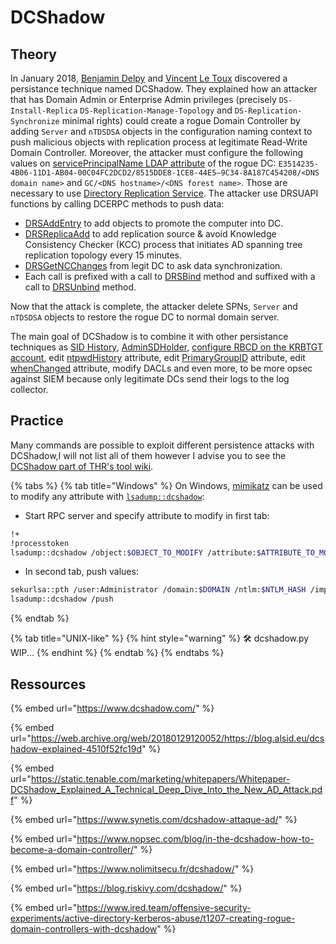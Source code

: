# DCShadow

## Theory

In January 2018, [Benjamin Delpy](https://twitter.com/gentilkiwi) and [Vincent Le Toux](https://twitter.com/mysmartlogon) discovered a persistance technique named DCShadow. They explained how an attacker that has Domain Admin or Enterprise Admin privileges (precisely `DS-Install-Replica` `DS-Replication-Manage-Topology` and `DS-Replication-Synchronize` minimal rights) could create a rogue Domain Controller by adding `Server` and `nTDSDSA` objects in the configuration naming context to push malicious objects with replication process at legitimate Read-Write Domain Controller. Moreover, the attacker must configure the following values on [servicePrincipalName LDAP attribute](https://learn.microsoft.com/en-us/windows/win32/adschema/a-serviceprincipalname) of the rogue DC: `E3514235-4B06-11D1-AB04-00C04FC2DCD2/8515DDE8-1CE8-44E5–9C34-8A187C454208/<DNS domain name>` and `GC/<DNS hostname>/<DNS forest name>`. Those are necessary to use [Directory Replication Service](https://learn.microsoft.com/en-us/openspecs/windows_protocols/ms-drsr/f977faaa-673e-4f66-b9bf-48c640241d47). The attacker use DRSUAPI functions by calling DCERPC methods to push data:

* [DRSAddEntry](https://learn.microsoft.com/en-us/openspecs/windows_protocols/ms-drsr/06764fc5-4df6-4104-b6af-a92bdaa81f6e) to add objects to promote the computer into DC.
* [DRSReplicaAdd](https://learn.microsoft.com/en-us/openspecs/windows_protocols/ms-drsr/7219df91-4eea-494f-88e3-780d40d2d559) to add replication source & avoid Knowledge Consistency Checker (KCC) process that initiates AD spanning tree replication topology every 15 minutes.
* [DRSGetNCChanges](https://learn.microsoft.com/en-us/openspecs/windows_protocols/ms-drsr/b63730ac-614c-431c-9501-28d6aca91894) from legit DC to ask data synchronization.
* Each call is prefixed with a call to [DRSBind](https://learn.microsoft.com/en-us/openspecs/windows_protocols/ms-drsr/605b1ea1-9cdc-428f-ab7a-70120e020a3d) method and suffixed with a call to [DRSUnbind](https://learn.microsoft.com/en-us/openspecs/windows_protocols/ms-drsr/49eb17c9-b6a9-4cea-bef8-66abda8a7850) method.

Now that the attack is complete, the attacker delete SPNs, `Server` and `nTDSDSA` objects to restore the rogue DC to normal domain server.

The main goal of DCShadow is to combine it with other persistance techniques as [SID History](/ad/persistence/sid-history.md), [AdminSDHolder](/ad/persistence/adminsdholder.md), [configure RBCD on the KRBTGT account](/ad/persistence/kerberos/delegation-to-krbtgt.md), edit [ntpwdHistory](https://learn.microsoft.com/en-us/openspecs/windows_protocols/ms-ada3/529c9a6e-3666-43b5-9c45-0ab0b319d58e) attribute, edit [PrimaryGroupID](https://learn.microsoft.com/en-us/windows/win32/adschema/a-primarygroupid) attribute, edit [whenChanged](https://learn.microsoft.com/en-us/windows/win32/adschema/a-whenchanged) attribute, modify DACLs and even more, to be more opsec against SIEM because only legitimate DCs send their logs to the log collector.

## Practice

Many commands are possible to exploit different persistence attacks with DCShadow,I will not list all of them however I advise you to see the [DCShadow part of THR's tool wiki](https://tools.thehacker.recipes/mimikatz/modules/lsadump/dcshadow).

{% tabs %}
{% tab title="Windows" %}
On Windows, [mimikatz](https://github.com/gentilkiwi/mimikatz) can be used to modify any attribute with [`lsadump::dcshadow`](https://tools.thehacker.recipes/mimikatz/modules/lsadump/dcshadow):

* Start RPC server and specify attribute to modify in first tab:

```bash
!+
!processtoken
lsadump::dcshadow /object:$OBJECT_TO_MODIFY /attribute:$ATTRIBUTE_TO_MODIFY /value=$VALUE_TO_SET
```

* In second tab, push values:

```bash
sekurlsa::pth /user:Administrator /domain:$DOMAIN /ntlm:$NTLM_HASH /impersonate
lsadump::dcshadow /push
```
{% endtab %}

{% tab title="UNIX-like" %}
{% hint style="warning" %}
🛠️ dcshadow.py WIP...
{% endhint %}
{% endtab %}
{% endtabs %}

## Ressources

{% embed url="https://www.dcshadow.com/" %}

{% embed url="https://web.archive.org/web/20180129120052/https://blog.alsid.eu/dcshadow-explained-4510f52fc19d" %}

{% embed url="https://static.tenable.com/marketing/whitepapers/Whitepaper-DCShadow_Explained_A_Technical_Deep_Dive_Into_the_New_AD_Attack.pdf" %}

{% embed url="https://www.synetis.com/dcshadow-attaque-ad/" %}

{% embed url="https://www.nopsec.com/blog/in-the-dcshadow-how-to-become-a-domain-controller/" %}

{% embed url="https://www.nolimitsecu.fr/dcshadow/" %}

{% embed url="https://blog.riskivy.com/dcshadow/" %}

{% embed url="https://www.ired.team/offensive-security-experiments/active-directory-kerberos-abuse/t1207-creating-rogue-domain-controllers-with-dcshadow" %}